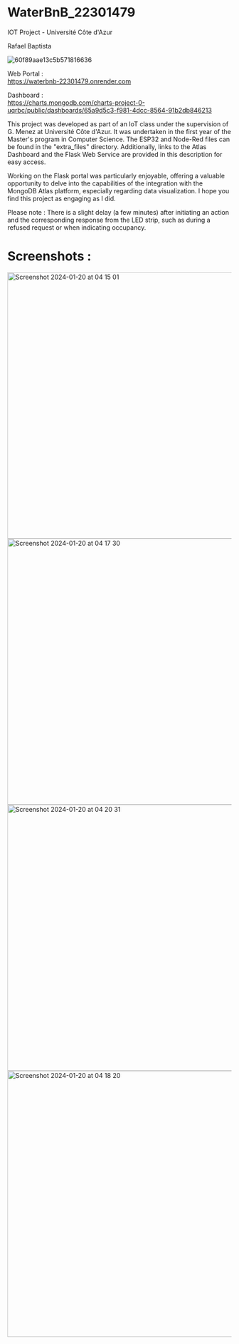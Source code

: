 # WaterBnB_22301479
IOT Project - Université Côte d'Azur

Rafael Baptista

![60f89aae13c5b571816636](https://github.com/rafaelbenaion/WaterBnB_22301479/assets/12467598/553b4e81-d934-4e95-a66f-155872f58bb2)

Web Portal :                                                                                             
https://waterbnb-22301479.onrender.com

Dashboard :                                                                                              
https://charts.mongodb.com/charts-project-0-uqrbc/public/dashboards/65a9d5c3-f981-4dcc-8564-91b2db846213 

This project was developed as part of an IoT class under the supervision of G. Menez at Université Côte d'Azur. It was undertaken in the first year of the Master's program in Computer Science. The ESP32 and Node-Red files can be found in the "extra_files" directory. Additionally, links to the Atlas Dashboard and the Flask Web Service are provided in this description for easy access. 

Working on the Flask portal was particularly enjoyable, offering a valuable opportunity to delve into the capabilities of the integration with the MongoDB Atlas platform, especially regarding data visualization. I hope you find this project as engaging as I did.

Please note : There is a slight delay (a few minutes) after initiating an action and the corresponding response from the LED strip, such as during a refused request or when indicating occupancy.

# Screenshots : 
                                                                          
<img width="597" alt="Screenshot 2024-01-20 at 04 15 01" src="https://github.com/rafaelbenaion/WaterBnB_22301479/assets/12467598/f2e31b6f-1f22-4dc1-98f2-2b9a703208be">
<img width="597" alt="Screenshot 2024-01-20 at 04 17 30" src="https://github.com/rafaelbenaion/WaterBnB_22301479/assets/12467598/d0600503-1fc6-42c9-bcde-ba1f7ae7b129">
<img width="597" alt="Screenshot 2024-01-20 at 04 20 31" src="https://github.com/rafaelbenaion/WaterBnB_22301479/assets/12467598/de398369-17f3-4622-a4ab-a9dc2a28e3a8">
<img width="597" alt="Screenshot 2024-01-20 at 04 18 20" src="https://github.com/rafaelbenaion/WaterBnB_22301479/assets/12467598/827654b5-9c3a-44cb-81c8-e3a80dc25ad5">

